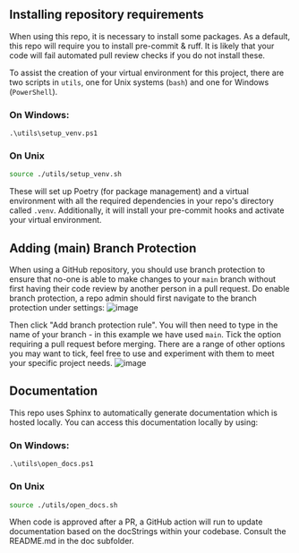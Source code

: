 ## Installing repository requirements
When using this repo, it is necessary to install some packages. As a default, this repo will require you to install pre-commit & ruff. It is likely that your code will fail automated pull review checks if you do not install these.

To assist the creation of your virtual environment for this project, there are two scripts in `utils`, one for Unix systems (`bash`) and one for Windows (`PowerShell`).

### On Windows:
```console
.\utils\setup_venv.ps1
```
### On Unix
```sh
source ./utils/setup_venv.sh
```
These will set up Poetry (for package management) and a virtual environment with all the required dependencies in your repo's directory called `.venv`. Additionally, it will install your pre-commit hooks and activate your virtual environment.


## Adding (main) Branch Protection

When using a GitHub repository, you should use branch protection to ensure that no-one is able to make changes to your ```main``` branch without first having their code review by another person in a pull request. Do enable branch protection, a repo admin should first navigate to the branch protection under settings: 
![image](https://github.com/dsit-advanced-analytics/python-repo-template/assets/104204485/032e4134-ecd7-427c-8b9d-3429510433da)

Then click "Add branch protection rule". You will then need to type in the name of your branch - in this example we have used ```main```. Tick the option requiring a pull request before merging. There are a range of other options you may want to tick, feel free to use and experiment with them to meet your specific project needs. 
![image](https://github.com/dsit-advanced-analytics/python-repo-template/assets/104204485/2772ddbd-630f-41e6-9be8-f169ef08b6e6)





## Documentation
This repo uses Sphinx to automatically generate documentation which is hosted locally. You can access this documentation locally by using:

### On Windows:

```console
.\utils\open_docs.ps1
```

### On Unix
```sh
source ./utils/open_docs.sh
```

When code is approved after a PR, a GitHub action will run to update documentation based on the docStrings within your codebase. Consult the README.md in the doc subfolder. 
